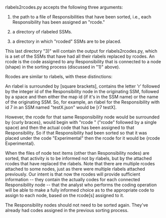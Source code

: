 rlabels2rcodes.py accepts the following three arguments:

1) the path to a file of Responsibilities that have been sorted, i.e., each Responsibility has been assigned an "rcode."

2) a directory of rlabeled SSMs.

3) a directory in which "rcoded" SSMs are to be placed.

This last directory "3)" will contain the output for rlabels2rcodes.py, which is a set of the SSMs that have had all their rlabels replaced by rcodes. An rcode is the code assigned to any Responsibility that is connected to a node (shape) in the sorting process (discussed in "1)" above).

Rcodes are similar to rlabels, with these distinctions: 

An rlabel is surrounded by [square brackets], contains the letter 'r' followed by the integer id of the Responsibility node in the originating SSM, followed by a space and then either the map id (if it's in the SSM name) or the name of the originating SSM. So, for example, an rlabel for the Responsibility with id 7 in an SSM named "testX.json"  would be [r7 testX]. 

However, the rcode for that same Responsibility node would be surrounded by {curly braces}, would begin with "rcode " ("rcode" followed by a single space) and then the actual code that has been assigned to that Responsibility. So if that Responsibility had been sorted so that it was placed under the code "Experimental" then the rcode for it would be {rcode Experimental}.

When the files of node text items (other than Responsibility nodes) are sorted, that activity is to be informed not by rlabels, but by the attached rcodes that have replaced the rlabels. Note that there are multiple rcodes attached to some nodes, just as there were multiple rlabels attached previously. Our intent is that now the rcodes will provide sufficient information -- they contain the actually codes for each connected Responsibility node -- that the analyst who performs the coding operation will be able to make a fully informed choice as to the appropriate code to assign to each node, based on the rcode[s] assigned to it. 

The Responsibility nodes should not need to be sorted again. They've already had codes assigned in the previous sorting process. 

